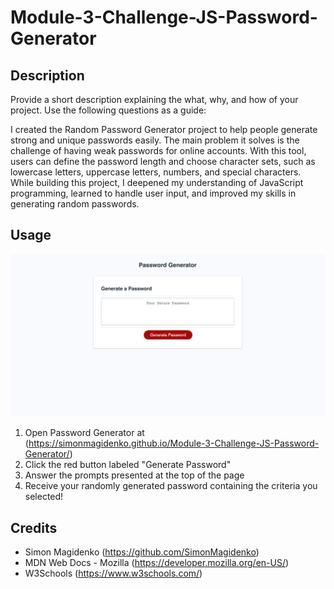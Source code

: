 # Module-3-Challenge-JS-Password-Generator

## Description

Provide a short description explaining the what, why, and how of your project. Use the following questions as a guide:

I created the Random Password Generator project to help people generate strong and unique passwords easily. The main problem it solves is the challenge of having weak passwords for online accounts. With this tool, users can define the password length and choose character sets, such as lowercase letters, uppercase letters, numbers, and special characters. While building this project, I deepened my understanding of JavaScript programming, learned to handle user input, and improved my skills in generating random passwords.

## Usage

![Screenshot of Password Generator](./Assets/Images/PasswordGenerator.png)

1. Open Password Generator at (https://simonmagidenko.github.io/Module-3-Challenge-JS-Password-Generator/)
2. Click the red button labeled "Generate Password" 
3. Answer the prompts presented at the top of the page
4. Receive your randomly generated password containing the criteria you selected!


## Credits

- Simon Magidenko (https://github.com/SimonMagidenko)
- MDN Web Docs - Mozilla (https://developer.mozilla.org/en-US/)
- W3Schools (https://www.w3schools.com/)





